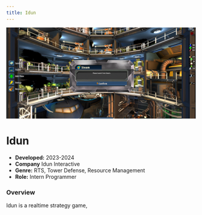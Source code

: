 ```yaml
---
title: Idun
---
```


![This is a image!](src/images/IdunTemp.png "Image caption")

# Idun

- **Developed:** 2023-2024
- **Company** Idun Interactive
- **Genre:** RTS, Tower Defense, Resource Management
- **Role:** Intern Programmer

### Overview
Idun is a realtime strategy game, 

